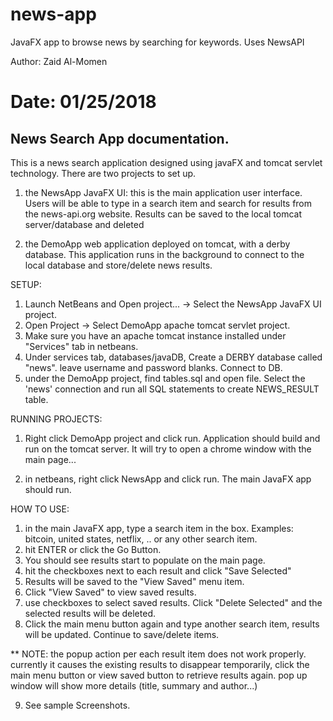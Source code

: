 # news-app
JavaFX app to browse news by searching for keywords. Uses NewsAPI


Author: Zaid Al-Momen

Date: 01/25/2018
===================

News Search App documentation. 
------------------------------ 

This is a news search application designed using javaFX and tomcat servlet technology. There are two projects to set up. 

1) the NewsApp JavaFX UI: this is the main application user interface. Users will be able to type in a search item and search for results from the news-api.org website. Results can be saved to the local tomcat server/database and deleted 

2) the DemoApp web application deployed on tomcat, with a derby database. This application runs in the background to connect to the local database and store/delete news results. 


SETUP:
1. Launch NetBeans and Open project... -> Select the NewsApp JavaFX UI project. 
2. Open Project -> Select DemoApp apache tomcat servlet project. 
3. Make sure you have an apache tomcat instance installed under "Services" tab in netbeans. 
4. Under services tab, databases/javaDB, Create a DERBY database called "news". leave username and password blanks. Connect to DB.  
5. under the DemoApp project, find tables.sql and open file. Select the 'news' connection and run all SQL statements to create NEWS_RESULT table.  


RUNNING PROJECTS: 

1. Right click DemoApp project and click run. Application should build and run on the tomcat server. It will try to open a chrome window with the main page... 

2. in netbeans, right click NewsApp and click run. The main JavaFX app should run. 


HOW TO USE:
1. in the main JavaFX app, type a search item in the box. Examples: bitcoin, united states, netflix, .. or any other search item. 
2. hit ENTER or click the Go Button. 
3. You should see results start to populate on the main page. 
4. hit the checkboxes next to each result and click "Save Selected"
5. Results will be saved to the "View Saved" menu item. 
6. Click "View Saved" to view saved results. 
7. use checkboxes to select saved results. Click "Delete Selected" and the selected results will be deleted. 
8. Click the main menu button again and type another search item, results will be updated. Continue to save/delete items.

** NOTE: the popup action per each result item does not work properly. currently it causes the existing results to disappear temporarily, click the main menu button or view saved button to retrieve results again. 
pop up window will show more details (title, summary and author...)

9. See sample Screenshots. 



